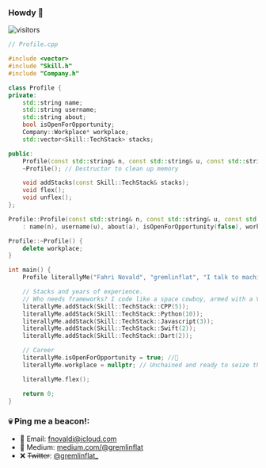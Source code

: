 ### Howdy 👋

![visitors](https://visitor-badge.laobi.icu/badge?page_id=gremlinflat.gremlinflat)

<!--
Well, well, look who's here peeking at my coding sanctuary! Feel free to take a gander, but remember, stealing's just so unoriginal (but hey, if you've got that urge, who am I to stop you? 🥱)
-->

```cpp
// Profile.cpp

#include <vector>
#include "Skill.h"
#include "Company.h"

class Profile {
private:
    std::string name;
    std::string username;
    std::string about;
    bool isOpenForOpportunity;
    Company::Workplace* workplace; 
    std::vector<Skill::TechStack> stacks;

public:
    Profile(const std::string& n, const std::string& u, const std::string& a);
    ~Profile(); // Destructor to clean up memory

    void addStacks(const Skill::TechStack& stacks);
    void flex();
    void unflex();
};

Profile::Profile(const std::string& n, const std::string& u, const std::string& a)
    : name(n), username(u), about(a), isOpenForOpportunity(false), workplace(nullptr) {}

Profile::~Profile() {
    delete workplace;
}

int main() {
    Profile literallyMe("Fahri Novald", "gremlinflat", "I talk to machines");

    // Stacks and years of experience.
    // Who needs frameworks? I code like a space cowboy, armed with a Vim and '90s Shinji's mixtape. No hug & kisses, just bug & fixes.
    literallyMe.addStack(Skill::TechStack::CPP(5)); 
    literallyMe.addStack(Skill::TechStack::Python(10));
    literallyMe.addStack(Skill::TechStack::Javascript(3));
    literallyMe.addStack(Skill::TechStack::Swift(2));
    literallyMe.addStack(Skill::TechStack::Dart(2));

    // Career
    literallyMe.isOpenForOpportunity = true; //🤧
    literallyMe.workplace = nullptr; // Unchained and ready to seize the bounty of opportunities, one code at a time! 💰🌟

    literallyMe.flex();

    return 0;
}

```

### 💀 Ping me a beacon!:
- 📧 Email: fnovaldi@icloud.com
- 📝 Medium: [medium.com/@gremlinflat](https://medium.com/@gremlinflat)
- ❌ ~~Twitter~~: [@gremlinflat_](https://twitter.com/gremlinflat_)

